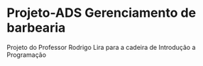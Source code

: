 # Projeto-ADS  Gerenciamento de barbearia         
Projeto do Professor Rodrigo Lira para a cadeira de Introdução a Programação
